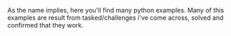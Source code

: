 As the name implies, here you'll find many python examples.
Many of this examples are result from tasked/challenges i've come across,
solved and confirmed that they work.
